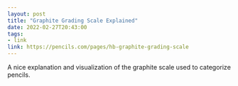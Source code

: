 ```yaml
---
layout: post
title: "Graphite Grading Scale Explained"
date: 2022-02-27T20:43:00
tags:
- link
link: https://pencils.com/pages/hb-graphite-grading-scale
---
```

A nice explanation and visualization of the graphite scale used to categorize pencils.
